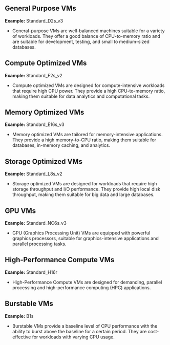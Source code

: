 ## General Purpose VMs
**Example:** Standard_D2s_v3
- General-purpose VMs are well-balanced machines suitable for a variety of workloads. They offer a good balance of CPU-to-memory ratio and are suitable for development, testing, and small to medium-sized databases.

## Compute Optimized VMs
**Example:** Standard_F2s_v2
- Compute optimized VMs are designed for compute-intensive workloads that require high CPU power. They provide a high CPU-to-memory ratio, making them suitable for data analytics and computational tasks.

## Memory Optimized VMs
**Example:** Standard_E16s_v3
- Memory optimized VMs are tailored for memory-intensive applications. They provide a high memory-to-CPU ratio, making them suitable for databases, in-memory caching, and analytics.

## Storage Optimized VMs
**Example:** Standard_L8s_v2
- Storage optimized VMs are designed for workloads that require high storage throughput and I/O performance. They provide high local disk throughput, making them suitable for big data and large databases.

## GPU VMs
**Example:** Standard_NC6s_v3
- GPU (Graphics Processing Unit) VMs are equipped with powerful graphics processors, suitable for graphics-intensive applications and parallel processing tasks.

## High-Performance Compute VMs
**Example:** Standard_H16r
- High-Performance Compute VMs are designed for demanding, parallel processing and high-performance computing (HPC) applications.

## Burstable VMs
**Example:** B1s
- Burstable VMs provide a baseline level of CPU performance with the ability to burst above the baseline for a certain period. They are cost-effective for workloads with varying CPU usage.

